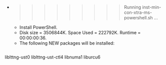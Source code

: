 * >>>>>>>>> Running inst-min-con-xtra-ms-powershell.sh ...
  * Install PowerShell.
  * Disk size = 3506844K. Space Used = 222792K. Runtime = 00:00:00:36.
  * The following NEW packages will be installed:
  ```bash
liblttng-ust0 liblttng-ust-ctl4 libnuma1 liburcu6
  ```
